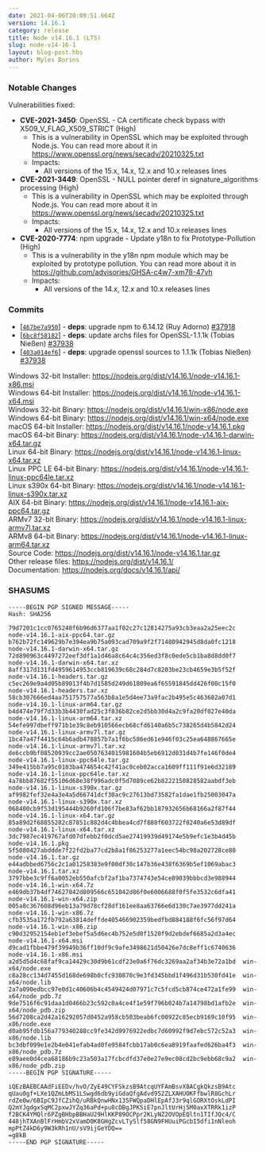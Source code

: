 ```yaml
---
date: 2021-04-06T20:09:51.664Z
version: 14.16.1
category: release
title: Node v14.16.1 (LTS)
slug: node-v14-16-1
layout: blog-post.hbs
author: Myles Borins
---
```


### Notable Changes

Vulnerabilities fixed:

* **CVE-2021-3450**: OpenSSL - CA certificate check bypass with X509_V_FLAG_X509_STRICT (High)
  * This is a vulnerability in OpenSSL which may be exploited through Node.js. You can read more about it in https://www.openssl.org/news/secadv/20210325.txt
  * Impacts:
    * All versions of the 15.x, 14.x, 12.x and 10.x releases lines
* **CVE-2021-3449**: OpenSSL - NULL pointer deref in signature_algorithms processing (High)
  * This is a vulnerability in OpenSSL which may be exploited through Node.js. You can read more about it in https://www.openssl.org/news/secadv/20210325.txt
  * Impacts:
    * All versions of the 15.x, 14.x, 12.x and 10.x releases lines
* **CVE-2020-7774**: npm upgrade - Update y18n to fix Prototype-Pollution (High)
  * This is a vulnerability in the y18n npm module which may be exploited by prototype pollution. You can read more about it in https://github.com/advisories/GHSA-c4w7-xm78-47vh
  * Impacts:
    * All versions of the 14.x, 12.x and 10.x releases lines

### Commits

* [[`467be7a950`](https://github.com/nodejs/node/commit/467be7a950)] - **deps**: upgrade npm to 6.14.12 (Ruy Adorno) [#37918](https://github.com/nodejs/node/pull/37918)
* [[`6bc8f58182`](https://github.com/nodejs/node/commit/6bc8f58182)] - **deps**: update archs files for OpenSSL-1.1.1k (Tobias Nießen) [#37938](https://github.com/nodejs/node/pull/37938)
* [[`403a014ef6`](https://github.com/nodejs/node/commit/403a014ef6)] - **deps**: upgrade openssl sources to 1.1.1k (Tobias Nießen) [#37938](https://github.com/nodejs/node/pull/37938)

Windows 32-bit Installer: https://nodejs.org/dist/v14.16.1/node-v14.16.1-x86.msi \
Windows 64-bit Installer: https://nodejs.org/dist/v14.16.1/node-v14.16.1-x64.msi \
Windows 32-bit Binary: https://nodejs.org/dist/v14.16.1/win-x86/node.exe \
Windows 64-bit Binary: https://nodejs.org/dist/v14.16.1/win-x64/node.exe \
macOS 64-bit Installer: https://nodejs.org/dist/v14.16.1/node-v14.16.1.pkg \
macOS 64-bit Binary: https://nodejs.org/dist/v14.16.1/node-v14.16.1-darwin-x64.tar.gz \
Linux 64-bit Binary: https://nodejs.org/dist/v14.16.1/node-v14.16.1-linux-x64.tar.xz \
Linux PPC LE 64-bit Binary: https://nodejs.org/dist/v14.16.1/node-v14.16.1-linux-ppc64le.tar.xz \
Linux s390x 64-bit Binary: https://nodejs.org/dist/v14.16.1/node-v14.16.1-linux-s390x.tar.xz \
AIX 64-bit Binary: https://nodejs.org/dist/v14.16.1/node-v14.16.1-aix-ppc64.tar.gz \
ARMv7 32-bit Binary: https://nodejs.org/dist/v14.16.1/node-v14.16.1-linux-armv7l.tar.xz \
ARMv8 64-bit Binary: https://nodejs.org/dist/v14.16.1/node-v14.16.1-linux-arm64.tar.xz \
Source Code: https://nodejs.org/dist/v14.16.1/node-v14.16.1.tar.gz \
Other release files: https://nodejs.org/dist/v14.16.1/ \
Documentation: https://nodejs.org/docs/v14.16.1/api/

### SHASUMS

```
-----BEGIN PGP SIGNED MESSAGE-----
Hash: SHA256

79d7201c1cc0765248f6b96d6377aa1f02c27c12814275a93cb3eaa2a25eec2c  node-v14.16.1-aix-ppc64.tar.gz
b762b72fc149629b7e394ea9b75a093cad709a9f2f71480942945d8da0fc1218  node-v14.16.1-darwin-x64.tar.gz
72d890963c4497272eef3df1a1d46a8c64c4c356ed3f8c0ede5cb1ba8d8dd0f7  node-v14.16.1-darwin-x64.tar.xz
8aff317d131fd4959614953ccb819639c68c284d7c8203be23cb4659e3b5f52f  node-v14.16.1-headers.tar.gz
c5ec269e9a4d05b89013f4b7d1585d249d61809ea6f65591845dd426f00c15f0  node-v14.16.1-headers.tar.xz
58cb307666ed4aa751757577a563b8a1e5d4ee73a9fac2b495e5c463682a07d1  node-v14.16.1-linux-arm64.tar.gz
b4d474e79f7d33b3b4430fad25c3f836b82ce2d5bb30d4a2c9fa20df027e40da  node-v14.16.1-linux-arm64.tar.xz
54efe997dbeff971b1e39c8eb910566ecb68cfd6140a6b5c738265d4b5842d24  node-v14.16.1-linux-armv7l.tar.gz
1bc47a47f4415c64b6adb478857b7a1f6bc586ed61e946f03c25ea648867665e  node-v14.16.1-linux-armv7l.tar.xz
de6ccb9bf08520939cc2ae0507634015981604b5eb6912d031d4b7fe146f0de4  node-v14.16.1-linux-ppc64le.tar.gz
349e415bb7a95c0183ba474654c42f41ac0ceb02acca1609ff111f91e6d32189  node-v14.16.1-linux-ppc64le.tar.xz
4a78bb87682f55106d68e38f996adc0f5d7089ce62b8222150828582aabdf3eb  node-v14.16.1-linux-s390x.tar.gz
af9982fef32e4a3e4a5d66741dcf30ac9c27613bd73582fa1dae1fb25003047a  node-v14.16.1-linux-s390x.tar.xz
068400cb9f53d195444b9260fd106f7be83af62bb187932656b68166a2f87f44  node-v14.16.1-linux-x64.tar.gz
85a89d2f68855282c87851c882d4c4bbea4cd7f888f603722f0240a6e53d89df  node-v14.16.1-linux-x64.tar.xz
3dc7987ec419767afd07dfebb2f0dcd5ae27419939d49174e5b9efc1e3b4d45b  node-v14.16.1.pkg
5f5080427abddde7f22fd2ba77cd2b8a1f86253277a1eec54bc98a202728ce80  node-v14.16.1.tar.gz
e44adbbed6756c2c1a01258383e9f00df30c147b36e438f6369b5ef1069abac3  node-v14.16.1.tar.xz
3797bbe3c9ff6a0052eb550afcbf2af1ba7374743e54ce89039bbbcd3e988944  node-v14.16.1-win-x64.7z
e469db37b4df74627842d809566c651042d86f0e6006688f0f5fe3532c6dfa41  node-v14.16.1-win-x64.zip
005a8c367608d96eb13a79d78cf28df161ee8aa63766e6d130c7ae3977dd241a  node-v14.16.1-win-x86.7z
cfb3535a172fb792a63814deffde405466902359bedfbd884188f6fc56f97d64  node-v14.16.1-win-x86.zip
c90d32952154eb1ef3ebef5a5d6ec4b752e5d0f1520f9d2ebdef6685a2d3a4ec  node-v14.16.1-x64.msi
d9cad1fbbe479f39949b36ff10df9c9afe3498621d50426e7dc8eff1c6740636  node-v14.16.1-x86.msi
a2d5d5d4c68faf9ca14429c30d9b61cdf23e0a6f76dc3269aa2af34b3e72a1bd  win-x64/node.exe
c8a28cc134d7455d168de698b0cfc930870c9e3fd345bbd1f496d31b530fd41e  win-x64/node.lib
2a7a090edbcc97e0d1c40606b4c4549424d07971c7c5fcd5cb874ce472a1fe99  win-x64/node_pdb.7z
9de7516f6c91daa1d0466b23c592c0a4ce4f1e59f796b024b7a14798bd1afb2e  win-x64/node_pdb.zip
56d7208ca2d42a16292057d0452a958cb503beab6fc00922c85ecb9169c10f95  win-x86/node.exe
d0ab95fdb156a779340288cc9fe342d9976922edbc7d60992f9d7ebc572c52a3  win-x86/node.lib
bc3dbf099e1e2b4e041efab4ad0fe9584fcbb17ab0c6ea8919faafed626ba4f3  win-x86/node_pdb.7z
e89aee0d4cea68186b9c23a503a17fcbcdfd37e0e27e9ec08cd2bc9ebb68c9a2  win-x86/node_pdb.zip
-----BEGIN PGP SIGNATURE-----

iQEzBAEBCAAdFiEEDv/hvO/ZyE49CYFSkzsB9AtcqUYFAmBsvX8ACgkQkzsB9Atc
qUau0gf+LXe1QZmLbMS1LSwgd6db9yiGdaQfgAdvd952ZLXAHUOKFfbwlR8GchLr
rdZe0w/6BIpC9JfCZihQ/uRBkQnwHNx135FWQpaDHlEpAfJ3r9qlGORXtOskLdPI
Q2mYJgdgxSqMC2pxwJYZq36aPd+pu8cDBgJPKSiE7pnJltUrHj5M0axXTRRk1izP
f2BCK4YMQlr6PZgBHbpBBHaU29HlKKP89OCPpr2KLyNZ2OVOpEQltn1TIfJQc4/C
448jhTXAnBlFrHmbV2xVamD0K8GHgZcvLTySlf58GN9FHUuiPGcbI5dfi1nNleoh
mpPtZ4kD6y9W3kRh1nU/sV9ijGeYDQ==
=g8kB
-----END PGP SIGNATURE-----

```
